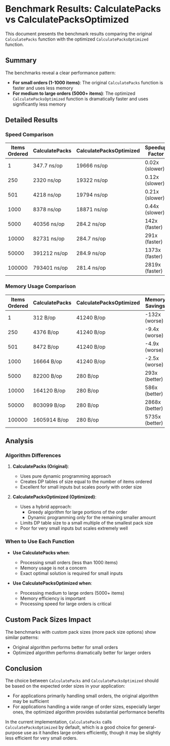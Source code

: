 # Benchmark Results: CalculatePacks vs CalculatePacksOptimized

This document presents the benchmark results comparing the original `CalculatePacks` function with the optimized `CalculatePacksOptimized` function.

## Summary

The benchmarks reveal a clear performance pattern:

- **For small orders (1-1000 items)**: The original `CalculatePacks` function is faster and uses less memory
- **For medium to large orders (5000+ items)**: The optimized `CalculatePacksOptimized` function is dramatically faster and uses significantly less memory

## Detailed Results

### Speed Comparison

| Items Ordered | CalculatePacks | CalculatePacksOptimized | Speedup Factor |
|---------------|----------------|-------------------------|----------------|
| 1             | 347.7 ns/op    | 19666 ns/op            | 0.02x (slower) |
| 250           | 2320 ns/op     | 19322 ns/op            | 0.12x (slower) |
| 501           | 4218 ns/op     | 19794 ns/op            | 0.21x (slower) |
| 1000          | 8378 ns/op     | 18871 ns/op            | 0.44x (slower) |
| 5000          | 40356 ns/op    | 284.2 ns/op            | 142x (faster)  |
| 10000         | 82731 ns/op    | 284.7 ns/op            | 291x (faster)  |
| 50000         | 391212 ns/op   | 284.9 ns/op            | 1373x (faster) |
| 100000        | 793401 ns/op   | 281.4 ns/op            | 2819x (faster) |

### Memory Usage Comparison

| Items Ordered | CalculatePacks   | CalculatePacksOptimized | Memory Savings |
|---------------|------------------|-------------------------|----------------|
| 1             | 312 B/op         | 41240 B/op             | -132x (worse)  |
| 250           | 4376 B/op        | 41240 B/op             | -9.4x (worse)  |
| 501           | 8472 B/op        | 41240 B/op             | -4.9x (worse)  |
| 1000          | 16664 B/op       | 41240 B/op             | -2.5x (worse)  |
| 5000          | 82200 B/op       | 280 B/op               | 293x (better)  |
| 10000         | 164120 B/op      | 280 B/op               | 586x (better)  |
| 50000         | 803099 B/op      | 280 B/op               | 2868x (better) |
| 100000        | 1605914 B/op     | 280 B/op               | 5735x (better) |

## Analysis

### Algorithm Differences

1. **CalculatePacks (Original)**:
   - Uses pure dynamic programming approach
   - Creates DP tables of size equal to the number of items ordered
   - Excellent for small inputs but scales poorly with order size

2. **CalculatePacksOptimized (Optimized)**:
   - Uses a hybrid approach:
     - Greedy algorithm for large portions of the order
     - Dynamic programming only for the remaining smaller amount
   - Limits DP table size to a small multiple of the smallest pack size
   - Poor for very small inputs but scales extremely well

### When to Use Each Function

- **Use CalculatePacks when**:
  - Processing small orders (less than 1000 items)
  - Memory usage is not a concern
  - Exact optimal solution is required for small inputs

- **Use CalculatePacksOptimized when**:
  - Processing medium to large orders (5000+ items)
  - Memory efficiency is important
  - Processing speed for large orders is critical

## Custom Pack Sizes Impact

The benchmarks with custom pack sizes (more pack size options) show similar patterns:

- Original algorithm performs better for small orders
- Optimized algorithm performs dramatically better for larger orders

## Conclusion

The choice between `CalculatePacks` and `CalculatePacksOptimized` should be based on the expected order sizes in your application:

- For applications primarily handling small orders, the original algorithm may be sufficient
- For applications handling a wide range of order sizes, especially larger ones, the optimized algorithm provides substantial performance benefits

In the current implementation, `CalculatePacks` calls `CalculatePacksOptimized` by default, which is a good choice for general-purpose use as it handles large orders efficiently, though it may be slightly less efficient for very small orders.